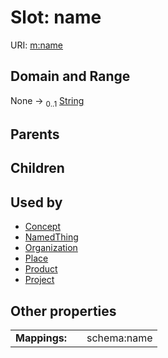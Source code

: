 
# Slot: name




URI: [m:name](https://codeforde.org/schema/metaname)


## Domain and Range

None &#8594;  <sub>0..1</sub> [String](types/String.md)

## Parents


## Children


## Used by

 * [Concept](Concept.md)
 * [NamedThing](NamedThing.md)
 * [Organization](Organization.md)
 * [Place](Place.md)
 * [Product](Product.md)
 * [Project](Project.md)

## Other properties

|  |  |  |
| --- | --- | --- |
| **Mappings:** | | schema:name |

